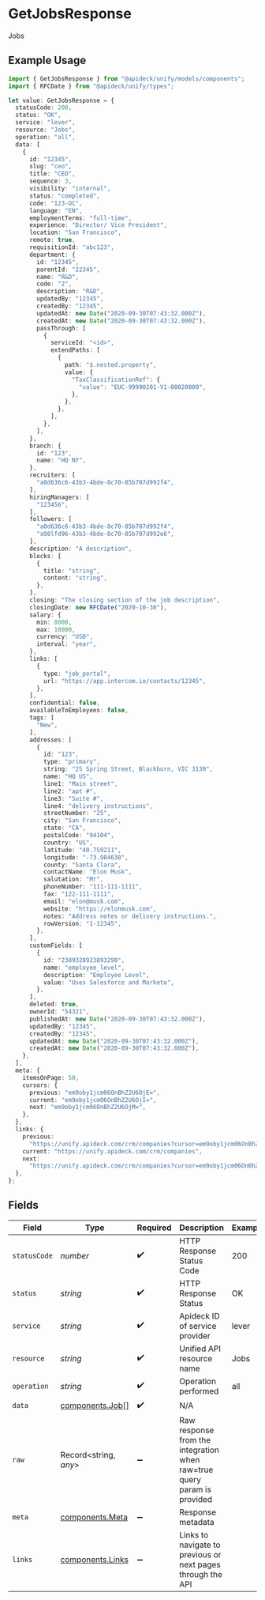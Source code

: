 # GetJobsResponse

Jobs

## Example Usage

```typescript
import { GetJobsResponse } from "@apideck/unify/models/components";
import { RFCDate } from "@apideck/unify/types";

let value: GetJobsResponse = {
  statusCode: 200,
  status: "OK",
  service: "lever",
  resource: "Jobs",
  operation: "all",
  data: [
    {
      id: "12345",
      slug: "ceo",
      title: "CEO",
      sequence: 3,
      visibility: "internal",
      status: "completed",
      code: "123-OC",
      language: "EN",
      employmentTerms: "full-time",
      experience: "Director/ Vice President",
      location: "San Francisco",
      remote: true,
      requisitionId: "abc123",
      department: {
        id: "12345",
        parentId: "22345",
        name: "R&D",
        code: "2",
        description: "R&D",
        updatedBy: "12345",
        createdBy: "12345",
        updatedAt: new Date("2020-09-30T07:43:32.000Z"),
        createdAt: new Date("2020-09-30T07:43:32.000Z"),
        passThrough: [
          {
            serviceId: "<id>",
            extendPaths: [
              {
                path: "$.nested.property",
                value: {
                  "TaxClassificationRef": {
                    "value": "EUC-99990201-V1-00020000",
                  },
                },
              },
            ],
          },
        ],
      },
      branch: {
        id: "123",
        name: "HQ NY",
      },
      recruiters: [
        "a0d636c6-43b3-4bde-8c70-85b707d992f4",
      ],
      hiringManagers: [
        "123456",
      ],
      followers: [
        "a0d636c6-43b3-4bde-8c70-85b707d992f4",
        "a98lfd96-43b3-4bde-8c70-85b707d992e6",
      ],
      description: "A description",
      blocks: [
        {
          title: "string",
          content: "string",
        },
      ],
      closing: "The closing section of the job description",
      closingDate: new RFCDate("2020-10-30"),
      salary: {
        min: 8000,
        max: 10000,
        currency: "USD",
        interval: "year",
      },
      links: [
        {
          type: "job_portal",
          url: "https://app.intercom.io/contacts/12345",
        },
      ],
      confidential: false,
      availableToEmployees: false,
      tags: [
        "New",
      ],
      addresses: [
        {
          id: "123",
          type: "primary",
          string: "25 Spring Street, Blackburn, VIC 3130",
          name: "HQ US",
          line1: "Main street",
          line2: "apt #",
          line3: "Suite #",
          line4: "delivery instructions",
          streetNumber: "25",
          city: "San Francisco",
          state: "CA",
          postalCode: "94104",
          country: "US",
          latitude: "40.759211",
          longitude: "-73.984638",
          county: "Santa Clara",
          contactName: "Elon Musk",
          salutation: "Mr",
          phoneNumber: "111-111-1111",
          fax: "122-111-1111",
          email: "elon@musk.com",
          website: "https://elonmusk.com",
          notes: "Address notes or delivery instructions.",
          rowVersion: "1-12345",
        },
      ],
      customFields: [
        {
          id: "2389328923893298",
          name: "employee_level",
          description: "Employee Level",
          value: "Uses Salesforce and Marketo",
        },
      ],
      deleted: true,
      ownerId: "54321",
      publishedAt: new Date("2020-09-30T07:43:32.000Z"),
      updatedBy: "12345",
      createdBy: "12345",
      updatedAt: new Date("2020-09-30T07:43:32.000Z"),
      createdAt: new Date("2020-09-30T07:43:32.000Z"),
    },
  ],
  meta: {
    itemsOnPage: 50,
    cursors: {
      previous: "em9oby1jcm06OnBhZ2U6OjE=",
      current: "em9oby1jcm06OnBhZ2U6OjI=",
      next: "em9oby1jcm06OnBhZ2U6OjM=",
    },
  },
  links: {
    previous:
      "https://unify.apideck.com/crm/companies?cursor=em9oby1jcm06OnBhZ2U6OjE%3D",
    current: "https://unify.apideck.com/crm/companies",
    next:
      "https://unify.apideck.com/crm/companies?cursor=em9oby1jcm06OnBhZ2U6OjM",
  },
};
```

## Fields

| Field                                                                   | Type                                                                    | Required                                                                | Description                                                             | Example                                                                 |
| ----------------------------------------------------------------------- | ----------------------------------------------------------------------- | ----------------------------------------------------------------------- | ----------------------------------------------------------------------- | ----------------------------------------------------------------------- |
| `statusCode`                                                            | *number*                                                                | :heavy_check_mark:                                                      | HTTP Response Status Code                                               | 200                                                                     |
| `status`                                                                | *string*                                                                | :heavy_check_mark:                                                      | HTTP Response Status                                                    | OK                                                                      |
| `service`                                                               | *string*                                                                | :heavy_check_mark:                                                      | Apideck ID of service provider                                          | lever                                                                   |
| `resource`                                                              | *string*                                                                | :heavy_check_mark:                                                      | Unified API resource name                                               | Jobs                                                                    |
| `operation`                                                             | *string*                                                                | :heavy_check_mark:                                                      | Operation performed                                                     | all                                                                     |
| `data`                                                                  | [components.Job](../../models/components/job.md)[]                      | :heavy_check_mark:                                                      | N/A                                                                     |                                                                         |
| `raw`                                                                   | Record<string, *any*>                                                   | :heavy_minus_sign:                                                      | Raw response from the integration when raw=true query param is provided |                                                                         |
| `meta`                                                                  | [components.Meta](../../models/components/meta.md)                      | :heavy_minus_sign:                                                      | Response metadata                                                       |                                                                         |
| `links`                                                                 | [components.Links](../../models/components/links.md)                    | :heavy_minus_sign:                                                      | Links to navigate to previous or next pages through the API             |                                                                         |